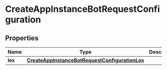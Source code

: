

# CreateAppInstanceBotRequestConfiguration


## Properties

| Name | Type | Description | Notes |
|------------ | ------------- | ------------- | -------------|
|**lex** | [**CreateAppInstanceBotRequestConfigurationLex**](CreateAppInstanceBotRequestConfigurationLex.md) |  |  |



